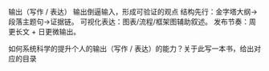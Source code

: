 输出（写作 / 表达）
输出倒逼输入，形成可验证的观点
结构先行：金字塔大纲→段落主题句→证据链。
可视化表达：图表/流程/框架图辅助叙述。
发布节奏：周更长文 + 日更微输出。

如何系统科学的提升个人的输出（写作 / 表达）的能力？关于此写一本书，给出对应的目录